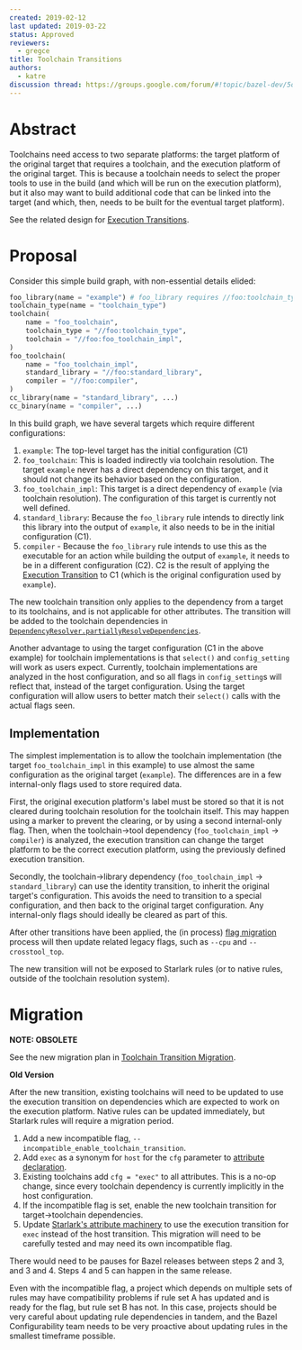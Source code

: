 ```yaml
---
created: 2019-02-12
last updated: 2019-03-22
status: Approved
reviewers:
  - gregce
title: Toolchain Transitions
authors:
  - katre
discussion thread: https://groups.google.com/forum/#!topic/bazel-dev/5osWxhoF0Fk
---
```


# Abstract

Toolchains need access to two separate platforms: the target platform of the
original target that requires a toolchain, and the execution platform of the
original target. This is because a toolchain needs to select the proper tools to
use in the build (and which will be run on the execution platform), but it also
may want to build additional code that can be linked into the target (and which,
then, needs to be built for the eventual target platform).

See the related design for [Execution Transitions](2019-02-12-execution-transitions.md).

# Proposal

Consider this simple build graph, with non-essential details elided:


```py
foo_library(name = "example") # foo_library requires //foo:toolchain_type
toolchain_type(name = "toolchain_type")
toolchain(
    name = "foo_toolchain",
    toolchain_type = "//foo:toolchain_type",
    toolchain = "//foo:foo_toolchain_impl",
)
foo_toolchain(
    name = "foo_toolchain_impl",
    standard_library = "//foo:standard_library",
    compiler = "//foo:compiler",
)
cc_library(name = "standard_library", ...)
cc_binary(name = "compiler", ...)
```

In this build graph, we have several targets which require different configurations:

1.  `example`: The top-level target has the initial configuration (C1)
1.  `foo_toolchain`: This is loaded indirectly via toolchain resolution. The
    target `example` never has a direct dependency on this target, and it should
    not change its behavior based on the configuration.
1.  `foo_toolchain_impl`: This target is a direct dependency of `example` (via
    toolchain resolution). The configuration of this target is currently not
    well defined.
1.  `standard_library`: Because the `foo_library` rule intends to directly link
    this library into the output of `example`, it also needs to be in the
    initial configuration (C1).
1.  `compiler` - Because the `foo_library` rule intends to use this as the
    executable for an action while building the output of `example`, it needs to
    be in a different configuration (C2). C2 is the result of applying the
    [Execution Transition](2019-02-12-execution-transitions.md) to C1 (which is
    the original configuration used by `example`).

The new toolchain transition only applies to the dependency from a target to its
toolchains, and is not applicable for other attributes. The transition will be
added to the toolchain dependencies in
[`DependencyResolver.partiallyResolveDependencies`](https://source.bazel.build/bazel/+/master:src/main/java/com/google/devtools/build/lib/analysis/DependencyResolver.java;bpv=;bpt=1;l=320).

Another advantage to using the target configuration (C1 in the above example)
for toolchain implementations is that `select()` and `config_setting` will work
as users expect. Currently, toolchain implementations are analyzed in the host
configuration, and so all flags in `config_setting`s will reflect that, instead
of the target configuration. Using the target configuration will allow users to
better match their `select()` calls with the actual flags seen.

## Implementation

The simplest implementation is to allow the toolchain implementation (the target
`foo_toolchain_impl` in this example) to use almost the same configuration as
the original target (`example`). The differences are in a few internal-only
flags used to store required data.

First, the original execution platform's label must be stored so that it is not
cleared during toolchain resolution for the toolchain itself. This may happen
using a marker to prevent the clearing, or by using a second internal-only flag.
Then, when the toolchain-&gt;tool dependency (`foo_toolchain_impl` -&gt; `compiler`)
is analyzed, the execution transition can change the target platform to be the
correct execution platform, using the previously defined execution transition.

Secondly, the toolchain-&gt;library dependency (`foo_toolchain_impl` -&gt;
`standard_library`) can use the identity transition, to inherit the original
target's configuration. This avoids the need to transition to a special
configuration, and then back to the original target configuration. Any
internal-only flags should ideally be cleared as part of this.

After other transitions have been applied, the (in process)
[flag migration](https://docs.google.com/document/d/1Vg_tPgiZbSrvXcJ403vZVAGlsWhH9BUDrAxMOYnO0Ls/edit)
process will then update related legacy flags, such as `--cpu` and
`--crosstool_top`.


The new transition will not be exposed to Starlark rules (or to native rules,
outside of the toolchain resolution system).

# Migration

**NOTE: OBSOLETE**

See the new migration plan in [Toolchain Transition Migration](2020-02-07-toolchain-transition-migration.md).

**Old Version**

After the new transition, existing toolchains will need to be updated to use the
execution transition on dependencies which are expected to work on the execution
platform. Native rules can be updated immediately, but Starlark rules will
require a migration period.

1.  Add a new incompatible flag, `--incompatible_enable_toolchain_transition`.
1.  Add `exec` as a synonym for `host` for the `cfg` parameter to
    [attribute declaration](https://source.bazel.build/bazel/+/master:src/main/java/com/google/devtools/build/lib/analysis/skylark/SkylarkAttr.java;drc=a65ce6d547ee36f7d1fbeb81105d22849193371f;bpt=1;l=269).
1.  Existing toolchains add `cfg = "exec"` to all attributes. This is a no-op
    change, since every toolchain dependency is currently implicitly in the host
    configuration.
1.  If the incompatible flag is set, enable the new toolchain transition for
    target-&gt;toolchain dependencies.
1.  Update [Starlark's attribute machinery](https://source.bazel.build/bazel/+/master:src/main/java/com/google/devtools/build/lib/analysis/skylark/SkylarkAttr.java;drc=a65ce6d547ee36f7d1fbeb81105d22849193371f;bpt=1;l=269)
    to use the execution transition for `exec` instead of the host transition.
    This migration will need to be carefully tested and may need its own
    incompatible flag.

There would need to be pauses for Bazel releases between steps 2 and 3, and 3
and 4. Steps 4 and 5 can happen in the same release.

Even with the incompatible flag, a project which depends on multiple sets of
rules may have compatibility problems if rule set A has updated and is ready for
the flag, but rule set B has not. In this case, projects should be very careful
about updating rule dependencies in tandem, and the Bazel Configurability team
needs to be very proactive about updating rules in the smallest timeframe
possible.


